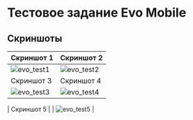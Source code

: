 # Тестовое задание Evo Mobile

## Скриншоты

| Скриншот 1                                                                                          | Скриншот 2                                                                                               |
|------------------------------------------------------------------------------------------------------|----------------------------------------------------------------------------------------------------------|
| ![evo_test1](https://github.com/user-attachments/assets/3bf21a78-e9f2-4609-a1ba-d9570bcbbef1) | ![evo_test2](https://github.com/user-attachments/assets/3a1e662d-ada2-475f-8cfd-0000cc8e02db) |
| Скриншот 3                                                                                          | Скриншот 4                                                                                               |
| ![evo_test3](https://github.com/user-attachments/assets/93e2d8fb-90ab-457b-8e45-29639f4a2e3d) | ![evo_test4](https://github.com/user-attachments/assets/37195617-0c49-4c1e-85ae-9e2bf2b0fe51) |

| Скриншот 5                                                                                    | 
| ![evo_test5](https://github.com/user-attachments/assets/da4a605a-27f5-4012-a468-93d2dd887ce8) | 



